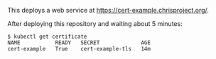 This deploys a web service at <https://cert-example.chrisproject.org/>.

After deploying this repository and waiting about 5 minutes:

```
$ kubectl get certificate
NAME           READY   SECRET             AGE
cert-example   True    cert-example-tls   14m
```

